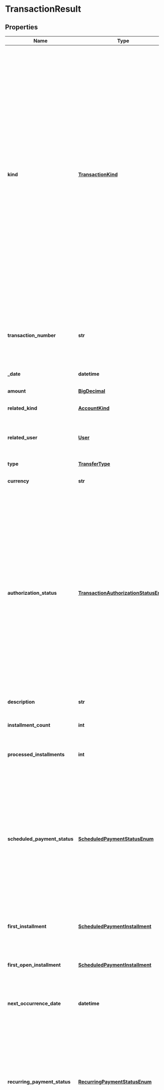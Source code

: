 # TransactionResult

## Properties
Name | Type | Description | Notes
------------ | ------------- | ------------- | -------------
**kind** | [**TransactionKind**](TransactionKind.md) | The transaction kind. For example, if the front end has distinct views for a regular payment, scheduled payment and so on, this information is useful to determine the actual view. Possible values are: * chargeback: Chargeback of a given transfer * externalPayment: A payment to an external user * import: An imported transaction * order: Transaction generated by confirming an order * payment: A direct payment * paymentRequest: A request for another user to accept a payment  * recurringPayment: A payment which is processed again periodically * scheduledPayment: A scheduled payment which is either a payment scheduled for a future date or has multiple installments * ticket: A payment whose the payer is unknown  | [optional] 
**transaction_number** | **str** | The transaction number identifying this balance transfer. The currency configuration has the definition on whether transaction numbers are enabled and which format they have.  | [optional] 
**_date** | **datetime** | The transfer date and time | [optional] 
**amount** | [**BigDecimal**](BigDecimal.md) | The transfer amount. May be positive or negative. | [optional] 
**related_kind** | [**AccountKind**](AccountKind.md) | The related account owner kind | [optional] 
**related_user** | [**User**](User.md) | The user that either performed or received this transaction. Is only returned if &#x60;relatedKind&#x60; is &#x60;user&#x60;.  | [optional] 
**type** | [**TransferType**](TransferType.md) | The transaction type | [optional] 
**currency** | **str** | Either internal name or id of the transaction currency.  | [optional] 
**authorization_status** | [**TransactionAuthorizationStatusEnum**](TransactionAuthorizationStatusEnum.md) | The status regarding authorization a transaction is in. If configured, transactions can require one or more levels of authorization in order to be processed. If a transaction has the this status null, it means it never went through the authorization process.  Possible values are: * authorized: The transaction was fully authorized and is processed * canceled: The authorization submission was canceled by the submitter * denied: The authorization was denied * pending: The transaction is pending authorization  | [optional] 
**description** | **str** | The transaction description. Is optional. | [optional] 
**installment_count** | **int** | The total number of installments. Only returned if &#x60;kind&#x60; is &#x60;scheduledPayment&#x60;.  | [optional] 
**processed_installments** | **int** | The number of processed installments. Only returned if &#x60;kind&#x60; is &#x60;scheduledPayment&#x60;.  | [optional] 
**scheduled_payment_status** | [**ScheduledPaymentStatusEnum**](ScheduledPaymentStatusEnum.md) | The scheduled payment status. Only returned if &#x60;kind&#x60; is &#x60;scheduledPayment&#x60;. Possible values are: * blocked: The scheduled payment is blocked - won&#39;t have any installment processed until being unblocked again * canceled: The scheduled payment, as well as all open installments were canceled * closed: The scheduled payment is closed * open: The scheduled payment has open installments  | [optional] 
**first_installment** | [**ScheduledPaymentInstallment**](ScheduledPaymentInstallment.md) | A reference to the first installment of this scheduled payment. Only returned if &#x60;kind&#x60; is &#x60;scheduledPayment&#x60;.  | [optional] 
**first_open_installment** | [**ScheduledPaymentInstallment**](ScheduledPaymentInstallment.md) | A reference to the first installment which is still open. Only returned if &#x60;kind&#x60; is &#x60;scheduledPayment&#x60;.  | [optional] 
**next_occurrence_date** | **datetime** | When the next recurring payment occurrence will be processed. Only returned if &#x60;kind&#x60; is &#x60;recurringPayment&#x60;.  | [optional] 
**recurring_payment_status** | [**RecurringPaymentStatusEnum**](RecurringPaymentStatusEnum.md) | The recurring payment status. Only returned if &#x60;kind&#x60; is &#x60;recurringPayment&#x60;. Possible values are: * canceled: The recurring payment was manually canceled * closed: The recurring payment is closed, as the last scheduled occurrence was processed * open: The recurring payment is open, as there are more future occurrences  | [optional] 
**payment_request_status** | [**PaymentRequestStatusEnum**](PaymentRequestStatusEnum.md) | The ticket status. Only returned if &#x60;kind&#x60; is &#x60;ticket&#x60;. Possible values are: * canceled: The payment request was canceled * denied: The payment request was denied by the receiver * expired: The payment request has expired - the received did not respond until the expiration date * open: The payment request is open and can be accepted * processed: The payment request was processed, and either a direct or scheduled payment was created from it * scheduled: The payment request has been accepted, and scheduled for processing on a future date  | [optional] 
**ticket_status** | [**TicketStatusEnum**](TicketStatusEnum.md) | The ticket status. Only returned if &#x60;kind&#x60; is &#x60;ticket&#x60;. Possible values are: * approved: The ticket was approved by the payer and is waiting to be processed by the receiver to generate the payment * canceled: The ticket was canceled by the receiver before being approved * expired: The ticket has expired without being approved by a payer or canceled by the receiver until the expiration date * open: The ticket was created, but not approved yet * processed: The ticket was approved and processed and the payment was generated  | [optional] 
**to_principal_type** | [**EntityReference**](EntityReference.md) | The principal type an external payment was sent to. Only returned if &#x60;kind&#x60; is &#x60;externalPayment&#x60;.  | [optional] 
**to_principal_value** | **str** | The principal to which an external payment was sent to. Only returned if &#x60;kind&#x60; is &#x60;externalPayment&#x60;.  | [optional] 
**external_payment_status** | [**ExternalPaymentStatusEnum**](ExternalPaymentStatusEnum.md) | The external payment status. Only returned if &#x60;kind&#x60; is &#x60;externalPayment&#x60;. Possible values are: * canceled: The external payment was canceled * expired: The external payment has expired without the destination user activation * failed: The external payment has failed processing * pending: The external payment is pending, awaiting the destination user to be activated in Cyclos * processed: The external payment was processed, and the destination payment was created  | [optional] 

[[Back to Model list]](../README.md#documentation-for-models) [[Back to API list]](../README.md#documentation-for-api-endpoints) [[Back to README]](../README.md)


